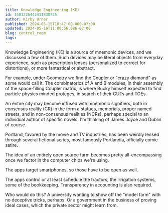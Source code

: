 ```yaml
---
title: Knowledge Engineering (KE)
id: 1401226442411830725
author: Kirby Urner
published: 2024-05-15T10:47:00.000-07:00
updated: 2024-05-16T11:00:56.086-07:00
blog: control_room
tags: 
---
```


[](https://www.flickr.com/photos/kirbyurner/53723825035/in/dateposted/)

Knowledge Engineering (KE) is a source of mnemonic devices, and we discussed a few of them. Such devices may be literal objects from everyday experience, such as prescription lenses (personalized to correct for distortions), or more fantastical or abstract. 

For example, under Geometry we find the Coupler or "crazy diamond" as some would call it. The combinatorics of A and B modules, in their assembly of the space-filling Coupler matrix, is where Bucky himself expected to find particle physics minded proteges, in search of their GUTs and TOEs.

An entire city may become infused with mnemonic signifiers, both in consensus reality (CR) in the form a statues, memorials, proper named streets, and in non-consensus realities (NCRs), perhaps special to an individual author of specific novels. I'm thinking of James Joyce and Dublin of course.

Portland, favored by the movie and TV industries, has been weirdly lensed through several fictional series, most famously Portlandia, officially comic satire.

The idea of an entirely open source farm becomes pretty all-encompassing once we factor in the computer chips we're using. 

The apps target smartphones, so those have to be open as well. 

The apps control or at least schedule the tractors, the irrigation systems, some of the bookkeeping. Transparency in accounting is also required. 

Who would do this? A university wanting to show off the "model farm" with no deceptive tricks, perhaps. Or a government in the business of proving ideal cases, which the private sector might learn from.